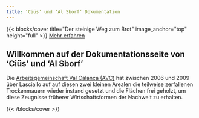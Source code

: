 ```yaml
---
title: ‘Ciüs’ und ‘Al Sborf’ Dokumentation
---
```


{{< blocks/cover title="Der steinige Weg zum Brot" image_anchor="top" height="full" >}}
<a class="btn btn-lg btn-primary me-3 mb-4" href="/de/docs/">
Mehr erfahren<i class="fas fa-arrow-alt-circle-right ms-2"></i>
</a>
<h2>
Willkommen auf der Dokumentationsseite von ‘Ciüs’ und ‘Al Sborf’
</h2>
<p class="lead mt-5">
Die <a href="https://www.calanca.org">Arbeitsgemeinschaft Val Calanca (AVC)</a> hat zwischen 2006 und 2009 
über Lasciallo auf auf diesen zwei kleinen Arealen die teilweise zerfallenen Trockenmauern wieder 
instand gesetzt und die Flächen frei geholzt, um diese Zeugnisse früherer Wirtschaftsformen der
Nachwelt zu erhalten.
</p>
{{< /blocks/cover >}}
